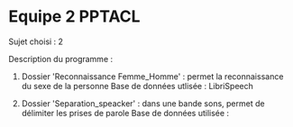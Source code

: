 # Equipe 2 PPTACL

Sujet choisi : 2

Description du programme :
1) Dossier 'Reconnaissance Femme_Homme' : permet la reconnaissance du sexe de la personne
Base de données utlisée : LibriSpeech

2) Dossier 'Separation_speacker' : dans une bande sons, permet de délimiter les prises de parole
Base de données utilisée : 

